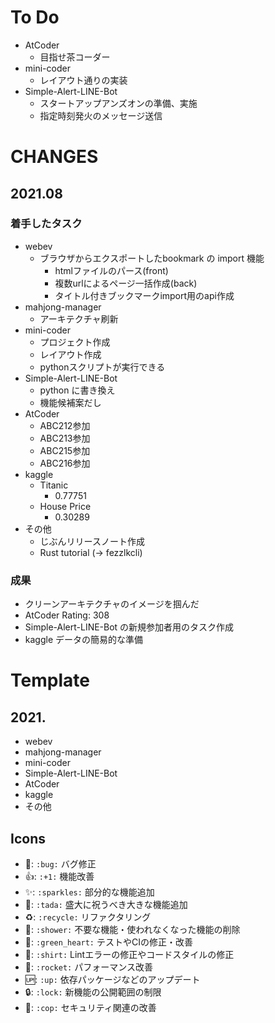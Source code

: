 # To Do
- AtCoder
  - 目指せ茶コーダー
- mini-coder
  - レイアウト通りの実装
- Simple-Alert-LINE-Bot
  - スタートアップアンズオンの準備、実施
  - 指定時刻発火のメッセージ送信

# CHANGES
## 2021.08
### 着手したタスク
- webev
  - ブラウザからエクスポートしたbookmark の import 機能
    - htmlファイルのパース(front)
    - 複数urlによるページ一括作成(back)
    - タイトル付きブックマークimport用のapi作成
- mahjong-manager
  - アーキテクチャ刷新
- mini-coder
  - プロジェクト作成
  - レイアウト作成
  - pythonスクリプトが実行できる
- Simple-Alert-LINE-Bot
  - python に書き換え
  - 機能候補案だし
- AtCoder
  - ABC212参加
  - ABC213参加
  - ABC215参加
  - ABC216参加
- kaggle
  - Titanic
    - 0.77751
  - House Price
    - 0.30289
- その他
  - じぶんリリースノート作成
  - Rust tutorial (-> fezzlkcli)

### 成果
- クリーンアーキテクチャのイメージを掴んだ
- AtCoder Rating: 308
- Simple-Alert-LINE-Bot の新規参加者用のタスク作成
- kaggle データの簡易的な準備

# Template
## 2021.
- webev
- mahjong-manager
- mini-coder
- Simple-Alert-LINE-Bot
- AtCoder
- kaggle
- その他

## Icons
- :bug:: `:bug:` バグ修正
- :+1:: `:+1:` 機能改善
- :sparkles:: `:sparkles:` 部分的な機能追加
- :tada:: `:tada:` 盛大に祝うべき大きな機能追加
- :recycle:: `:recycle:` リファクタリング
- :shower:: `:shower:` 不要な機能・使われなくなった機能の削除
- :green_heart:: `:green_heart:` テストやCIの修正・改善
- :shirt:: `:shirt:` Lintエラーの修正やコードスタイルの修正
- :rocket:: `:rocket:` パフォーマンス改善
- :up:: `:up:`  依存パッケージなどのアップデート
- :lock:: `:lock:`  新機能の公開範囲の制限
- :cop:: `:cop:` セキュリティ関連の改善
